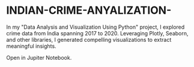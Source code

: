 # INDIAN-CRIME-ANYALIZATION-
In my "Data Analysis and Visualization Using Python" project, I explored crime data from India spanning 2017 to 2020. Leveraging Plotly, Seaborn, and other libraries, I generated compelling visualizations to extract meaningful insights.

Open in Jupiter Notebook.
